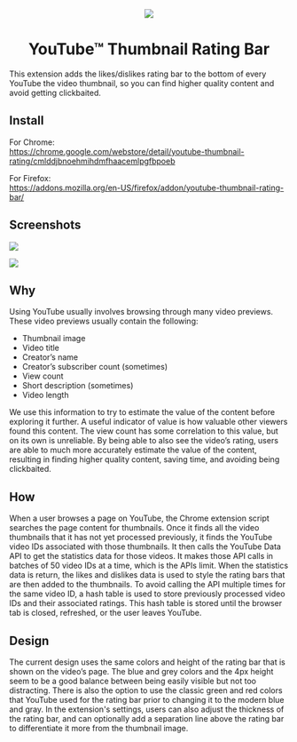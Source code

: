 <div align="center">
<img src="https://raw.githubusercontent.com/elliotwaite/youtube-thumbnail-rating-bar/master/extension/icons/icon128.png" />

# YouTube&trade; Thumbnail Rating Bar

</div>

This extension adds the likes/dislikes rating bar to the bottom of every YouTube the video thumbnail, so you can find higher quality content and avoid getting clickbaited.

## Install

For Chrome:  
https://chrome.google.com/webstore/detail/youtube-thumbnail-rating/cmlddjbnoehmihdmfhaacemlpgfbpoeb

For Firefox:  
https://addons.mozilla.org/en-US/firefox/addon/youtube-thumbnail-rating-bar/

## Screenshots

![](https://raw.githubusercontent.com/elliotwaite/youtube-thumbnail-rating-bar/master/images/screenshot-1.jpg)

![](https://raw.githubusercontent.com/elliotwaite/youtube-thumbnail-rating-bar/master/images/screenshot-2.jpg)

## Why
Using YouTube usually involves browsing through many video previews. These video previews usually contain the following:
* Thumbnail image
* Video title
* Creator’s name
* Creator’s subscriber count (sometimes)
* View count
* Short description (sometimes)
* Video length

We use this information to try to estimate the value of the content before exploring it further. A useful indicator of value is how valuable other viewers found this content. The view count has some correlation to this value, but on its own is unreliable. By being able to also see the video’s rating, users are able to much more accurately estimate the value of the content, resulting in finding higher quality content, saving time, and avoiding being clickbaited.

## How

When a user browses a page on YouTube, the Chrome extension script searches the page content for thumbnails. Once it finds all the video thumbnails that it has not yet processed previously, it finds the YouTube video IDs associated with those thumbnails. It then calls the YouTube Data API to get the statistics data for those videos. It makes those API calls in batches of 50 video IDs at a time, which is the APIs limit. When the statistics data is return, the likes and dislikes data is used to style the rating bars that are then added to the thumbnails. To avoid calling the API multiple times for the same video ID, a hash table is used to store previously processed video IDs and their associated ratings. This hash table is stored until the browser tab is closed, refreshed, or the user leaves YouTube.

## Design

The current design uses the same colors and height of the rating bar that is shown on the video’s page. The blue and grey colors and the 4px height seem to be a good balance between being easily visible but not too distracting. There is also the option to use the classic green and red colors that YouTube used for the rating bar prior to changing it to the modern blue and gray. In the extension's settings, users can also adjust the thickness of the rating bar, and can optionally add a separation line above the rating bar to differentiate it more from the thumbnail image.

